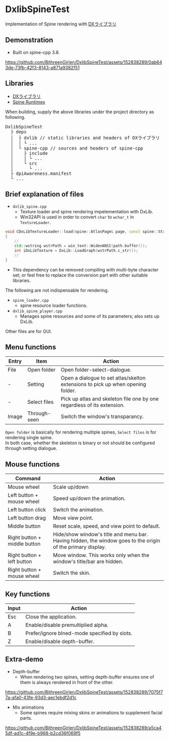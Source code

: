 # DxlibSpineTest
Implementation of Spine rendering with [DXライブラリ](https://dxlib.xsrv.jp/index.html)

## Demonstration
- Built on spine-cpp 3.8.
 
https://github.com/BithreenGirlen/DxlibSpineTest/assets/152838289/0ab643de-73fb-42f3-8143-a871a9382f51

## Libraries

- [DXライブラリ](https://dxlib.xsrv.jp/dxdload.html)
- [Spine Runtimes](https://github.com/EsotericSoftware/spine-runtimes)

When building, supply the above libraries under the project directory as following. 
<pre>
DxlibSpineTest
  ├ deps
  │  ├ dxlib // static libraries and headers of DXライブラリ
  │  │ └ ...
  │  └ spine-cpp // sources and headers of spine-cpp
  │    ├ include
  │    │ └ ...
  │    └ src
  │      └ ...
  ├ dpiAwareness.manifest
  └ ...
</pre>

## Brief explanation of files

- `dxlib_spine.cpp`
  - Texture loader and spine rendering impelementation with DxLib.
  - Win32API is used in order to convert `char` to `wchar_t` in `TextureLoader`. 
```cpp
void CDxLibTextureLoader::load(spine::AtlasPage& page, const spine::String& path)
{
	//
	std::wstring wstrPath = win_text::WidenANSI(path.buffer());
	int iDxLibTexture = DxLib::LoadGraph(wstrPath.c_str());
	//
}
```
  - This dependency can be removed compiling with multi-byte character set; or feel free to replace the conversion part with other suitable libraries.

The following are not indispensable for rendering.
- `spine_loader.cpp`
  - spine resource loader functions.
- `dxlib_spine_player.cpp`
  - Manages spine resources and some of its parameters; also sets up DxLib.

Other files are for GUI.

## Menu functions

| Entry | Item | Action |
----|---- |---- 
File| Open folder | Open folder-select-dialogue.
 -| Setting | Open a dialogue to set atlas/skelton extensions to pick up when opening folder.
 -| Select files | Pick up atlas and skeleton file one by one regardless of its extension.
Image| Through-seen | Switch the window's transparancy.

`Open folder` is basically for rendering multiple spines, `Select files` is for rendering single spine.  
In both case, whether the skeleton is binary or not should be configured through setting dialogue.

## Mouse functions

| Command | Action |
----|---- 
Mouse wheel| Scale up/down
Left button + mouse wheel| Speed up/down the animation.
Left button click| Switch the animation.
Left button drag| Move view point.
Middle button| Reset scale, speed, and view point to default.
Right button + middle button| Hide/show window's title and menu bar. Having hidden, the window goes to the origin of the primary display.
Right button + left button| Move window. This works only when the window's title/bar are hidden.
Right button + mouse wheel| Switch the skin.

## Key functions

| Input  | Action  |
| --- | --- |
| Esc | Close the application. |
| A | Enable/disable premultiplied alpha.|  
| B | Prefer/ignore blned-mode specified by slots.|  
| Z | Enable/disable depth-buffer.|  

## Extra-demo
- Depth-buffer
  - When rendering two spines, setting depth-buffer ensures one of them is always rendered in front of the other.

https://github.com/BithreenGirlen/DxlibSpineTest/assets/152838289/7075f77a-afa0-43fe-93d3-aec1ebdf2d1c

- Mix animations
  - Some spines require mixing skins or animations to supplement facial parts.

https://github.com/BithreenGirlen/DxlibSpineTest/assets/152838289/a5ca45df-ad1c-4f9e-b968-b2cd36f069f5
